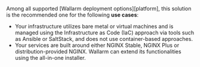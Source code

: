 Among all supported [Wallarm deployment options][platform], this solution is the recommended one for the following **use cases**:

* Your infrastructure utilizes bare metal or virtual machines and is managed using the Infrastructure as Code (IaC) approach via tools such as Ansible or SaltStack, and does not use container-based approaches.
* Your services are built around either NGINX Stable, NGINX Plus or distribution-provided NGINX. Wallarm can extend its functionalities using the all-in-one installer.
